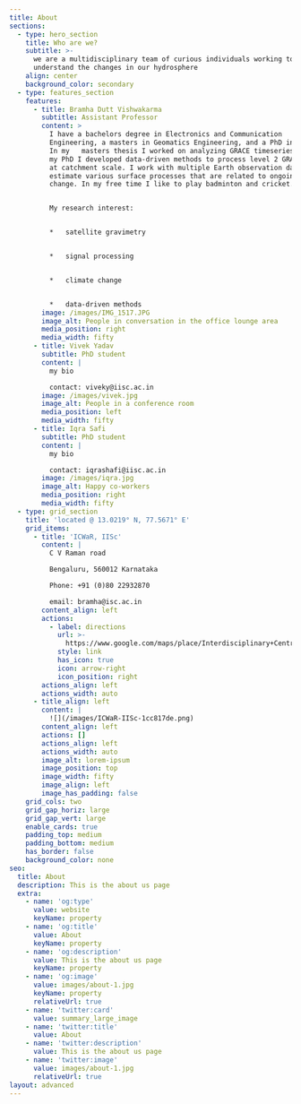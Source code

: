 ```yaml
---
title: About
sections:
  - type: hero_section
    title: Who are we?
    subtitle: >-
      we are a multidisciplinary team of curious individuals working to better
      understand the changes in our hydrosphere
    align: center
    background_color: secondary
  - type: features_section
    features:
      - title: Bramha Dutt Vishwakarma
        subtitle: Assistant Professor
        content: >
          I have a bachelors degree in Electronics and Communication
          Engineering, a masters in Geomatics Engineering, and a PhD in Geodesy.
          In my   masters thesis I worked on analyzing GRACE timeseries and in
          my PhD I developed data-driven methods to process level 2 GRACE data
          at catchment scale. I work with multiple Earth observation datasets to
          estimate various surface processes that are related to ongoing climate
          change. In my free time I like to play badminton and cricket.


          My research interest:


          *   satellite gravimetry


          *   signal processing


          *   climate change


          *   data-driven methods
        image: /images/IMG_1517.JPG
        image_alt: People in conversation in the office lounge area
        media_position: right
        media_width: fifty
      - title: Vivek Yadav
        subtitle: PhD student
        content: |
          my bio

          contact: viveky@iisc.ac.in
        image: /images/vivek.jpg
        image_alt: People in a conference room
        media_position: left
        media_width: fifty
      - title: Iqra Safi
        subtitle: PhD student
        content: |
          my bio

          contact: iqrashafi@iisc.ac.in
        image: /images/iqra.jpg
        image_alt: Happy co-workers
        media_position: right
        media_width: fifty
  - type: grid_section
    title: 'located @ 13.0219° N, 77.5671° E'
    grid_items:
      - title: 'ICWaR, IISc'
        content: |
          C V Raman road

          Bengaluru, 560012 Karnataka

          Phone: +91 (0)80 22932870

          email: bramha@isc.ac.in
        content_align: left
        actions:
          - label: directions
            url: >-
              https://www.google.com/maps/place/Interdisciplinary+Centre+For+Water+(ICWaR)/@13.0159138,77.5682368,15z/data=!4m2!3m1!1s0x0:0x6a432b714a8f5510?sa=X&ved=2ahUKEwijpPHD6vLzAhWhkOYKHUCgAwYQ_BJ6BAhFEAU
            style: link
            has_icon: true
            icon: arrow-right
            icon_position: right
        actions_align: left
        actions_width: auto
      - title_align: left
        content: |
          ![](/images/ICWaR-IISc-1cc817de.png)
        content_align: left
        actions: []
        actions_align: left
        actions_width: auto
        image_alt: lorem-ipsum
        image_position: top
        image_width: fifty
        image_align: left
        image_has_padding: false
    grid_cols: two
    grid_gap_horiz: large
    grid_gap_vert: large
    enable_cards: true
    padding_top: medium
    padding_bottom: medium
    has_border: false
    background_color: none
seo:
  title: About
  description: This is the about us page
  extra:
    - name: 'og:type'
      value: website
      keyName: property
    - name: 'og:title'
      value: About
      keyName: property
    - name: 'og:description'
      value: This is the about us page
      keyName: property
    - name: 'og:image'
      value: images/about-1.jpg
      keyName: property
      relativeUrl: true
    - name: 'twitter:card'
      value: summary_large_image
    - name: 'twitter:title'
      value: About
    - name: 'twitter:description'
      value: This is the about us page
    - name: 'twitter:image'
      value: images/about-1.jpg
      relativeUrl: true
layout: advanced
---
```

